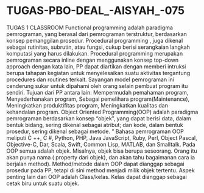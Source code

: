 # TUGAS-PBO-DEAL_-AISYAH_-075
TUGAS 1 CLASSROOM
Functional programming adalah paradigma pemrograman, yang berasal dari pemrograman terstruktur, berdasarkan konsep pemanggilan prosedur. Procedural programming , juga dikenal sebagai rutinitas, subrutin, atau fungsi, cukup berisi serangkaian langkah komputasi yang harus dilakukan. Procedural programming merupakan pemrograman secara inline dengan menggunakan konsep top-down approach dengan kata lain, PP dapat diartikan dengan memberi intruksi berupa tahapan kegiatan untuk menyelesaikan suatu aktivitas tergantung procedures dan routines terkait. Sayangan model pemrograman ini cenderung sukar untuk dipahami oleh orang selain pembuat program itu sendiri. Tujuan dari PP antara lain: Mempermudah pemahaman program, Menyederhanakan program, Sebagai pemelihara program(Maintenance), Meningkatkan produktifitas program, Meningkatkan kualitas dan kehandalan program.
Object Oriented Programming(OOP) adalah paradigma pemrograman berdasarkan konsep “objek”, yang dapat berisi data, dalam bentuk bidang, sering dikenal sebagai atribut; dan kode, dalam bentuk prosedur, sering dikenal sebagai metode. ” Bahasa pemrograman OOP meliputi C ++, C #, Python, PHP, Java JavaScript, Ruby, Perl, Object Pascal, Objective-C, Dar, Scala, Swift, Common Lisp, MATLAB, dan Smalltalk. Pada OOP semua adalah objek. Misalnya, objek bisa berupa seseorang. Orang itu akan punya nama ( property dari objek), dan akan tahu bagaimanan cara ia berjalan method). Method/metode dalam OOP dapat dianggap sebagai prosedur pada PP, tetapi di sini method menjadi milik objek tertentu. Aspek penting lain dari OOP adalah Class/kelas. Kelas dapat dianggap sebagai cetak biru untuk suatu objek.
